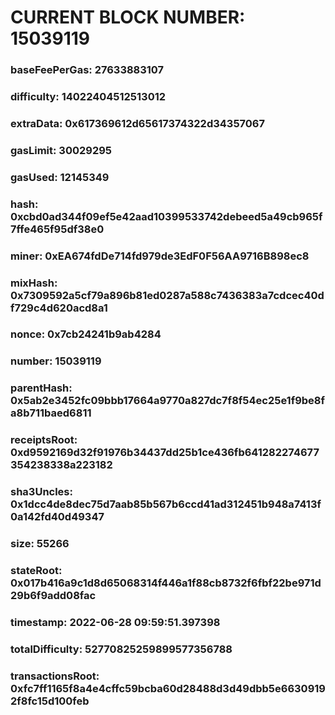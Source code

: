 # CURRENT BLOCK NUMBER: 15039119

### baseFeePerGas: 27633883107
### difficulty: 14022404512513012
### extraData: 0x617369612d65617374322d34357067
### gasLimit: 30029295
### gasUsed: 12145349
### hash: 0xcbd0ad344f09ef5e42aad10399533742debeed5a49cb965f7ffe465f95df38e0
### miner: 0xEA674fdDe714fd979de3EdF0F56AA9716B898ec8
### mixHash: 0x7309592a5cf79a896b81ed0287a588c7436383a7cdcec40df729c4d620acd8a1
### nonce: 0x7cb24241b9ab4284
### number: 15039119
### parentHash: 0x5ab2e3452fc09bbb17664a9770a827dc7f8f54ec25e1f9be8fa8b711baed6811
### receiptsRoot: 0xd9592169d32f91976b34437dd25b1ce436fb641282274677354238338a223182
### sha3Uncles: 0x1dcc4de8dec75d7aab85b567b6ccd41ad312451b948a7413f0a142fd40d49347
### size: 55266
### stateRoot: 0x017b416a9c1d8d65068314f446a1f88cb8732f6fbf22be971d29b6f9add08fac
### timestamp: 2022-06-28 09:59:51.397398
### totalDifficulty: 52770825259899577356788
### transactionsRoot: 0xfc7ff1165f8a4e4cffc59bcba60d28488d3d49dbb5e66309192f8fc15d100feb
